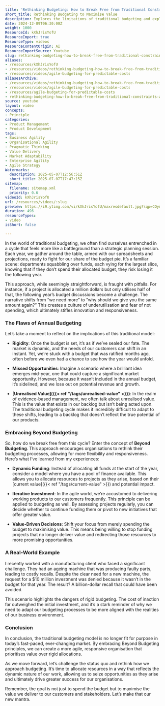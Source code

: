 ```yaml
---
title: 'Rethinking Budgeting: How to Break Free from Traditional Constraints and Maximise Value'
short_title: Rethinking Budgeting to Maximise Value
description: Explores the limitations of traditional budgeting and explains how flexible, value-driven approaches like Beyond Budgeting can improve agility, innovation, and resource use.
date: 2024-12-09T06:30:00Z
weight: 1000
ResourceId: kXhJrisYofU
ResourceImport: true
ResourceType: videos
ResourceContentOrigin: AI
ResourceImportSource: Youtube
slug: rethinking-budgeting-how-to-break-free-from-traditional-constraints-and-maximise-value
aliases:
- /resources/kXhJrisYofU
- /resources/videos/rethinking-budgeting-how-to-break-free-from-traditional-constraints-and-maximise-value
- /resources/videos/agile-budgeting-for-predictable-costs
aliasesArchive:
- /resources/videos/rethinking-budgeting-how-to-break-free-from-traditional-constraints-and-maximise-value
- /resources/videos/agile-budgeting-for-predictable-costs
- /resources/agile-budgeting-for-predictable-costs
- rethinking-budgeting-how-to-break-free-from-traditional-constraints-and-maximise-value
source: youtube
layout: video
concepts:
- Principle
categories:
- Product Management
- Product Development
tags:
- Business Agility
- Organisational Agility
- Pragmatic Thinking
- Value Delivery
- Market Adaptability
- Enterprise Agility
- Agile Strategy
Watermarks:
  description: 2025-05-07T12:56:51Z
  short_title: 2025-07-07T17:47:15Z
sitemap:
  filename: sitemap.xml
  priority: 0.6
videoId: kXhJrisYofU
url: /resources/videos/:slug
preview: https://i9.ytimg.com/vi/kXhJrisYofU/maxresdefault.jpg?sqp=COymp7oG&rs=AOn4CLCuCmAp98BMQG6vEAhRCo2oBtgP4g
duration: 496
resourceTypes:
- video
isShort: false

---
```

In the world of traditional budgeting, we often find ourselves entrenched in a cycle that feels more like a battleground than a strategic planning session. Each year, we gather around the table, armed with our spreadsheets and projections, ready to fight for our share of the budget pie. It’s a familiar scene: departments squabbling over funds, each vying for the largest slice, knowing that if they don’t spend their allocated budget, they risk losing it the following year. 

This approach, while seemingly straightforward, is fraught with pitfalls. For instance, if a project is allocated a million dollars but only utilises half of that, the following year’s budget discussions become a challenge. The narrative shifts from “we need more” to “why should we give you the same amount again?” This creates a culture of underutilisation and fear of not spending, which ultimately stifles innovation and responsiveness.

### The Flaws of Annual Budgeting

Let’s take a moment to reflect on the implications of this traditional model:

- **Rigidity**: Once the budget is set, it’s as if we’ve sealed our fate. The market is dynamic, and the needs of our customers can shift in an instant. Yet, we’re stuck with a budget that was ratified months ago, often before we even had a chance to see how the year would unfold.
  
- **Missed Opportunities**: Imagine a scenario where a brilliant idea emerges mid-year, one that could capture a significant market opportunity. However, because it wasn’t included in the annual budget, it’s sidelined, and we lose out on potential revenue and growth.

- **[Unrealised Value]({{< ref "/tags/unrealised-value" >}})**: In the realm of evidence-based management, we often talk about unrealised value. This is the value that exists in our backlog but isn’t being acted upon. The traditional budgeting cycle makes it incredibly difficult to adapt to these shifts, leading to a backlog that doesn’t reflect the true potential of our products.

### Embracing Beyond Budgeting

So, how do we break free from this cycle? Enter the concept of **Beyond Budgeting**. This approach encourages organisations to rethink their budgeting processes, allowing for more flexibility and responsiveness. Here’s what I’ve learned from my experiences:

- **Dynamic Funding**: Instead of allocating all funds at the start of the year, consider a model where you have a pool of finance available. This allows you to allocate resources to projects as they arise, based on their [current value]({{< ref "/tags/current-value" >}}) and potential impact.

- **Iterative Investment**: In the agile world, we’re accustomed to delivering working products to our customers frequently. This principle can be applied to budgeting as well. By assessing projects regularly, you can decide whether to continue funding them or pivot to new initiatives that offer greater value.

- **Value-Driven Decisions**: Shift your focus from merely spending the budget to maximising value. This means being willing to stop funding projects that no longer deliver value and redirecting those resources to more promising opportunities.

### A Real-World Example

I recently worked with a manufacturing client who faced a significant challenge. They had an ageing machine that was producing faulty parts, leading to costly recalls. Despite the clear need for a new machine, the request for a $10 million investment was denied because it wasn’t in the budget for that year. The result? A billion-dollar recall that could have been avoided.

This scenario highlights the dangers of rigid budgeting. The cost of inaction far outweighed the initial investment, and it’s a stark reminder of why we need to adapt our budgeting processes to be more aligned with the realities of our business environment.

### Conclusion

In conclusion, the traditional budgeting model is no longer fit for purpose in today’s fast-paced, ever-changing market. By embracing Beyond Budgeting principles, we can create a more agile, responsive organisation that prioritises value over rigid allocations. 

As we move forward, let’s challenge the status quo and rethink how we approach budgeting. It’s time to allocate resources in a way that reflects the dynamic nature of our work, allowing us to seize opportunities as they arise and ultimately drive greater success for our organisations. 

Remember, the goal is not just to spend the budget but to maximise the value we deliver to our customers and stakeholders. Let’s make that our new mantra.
